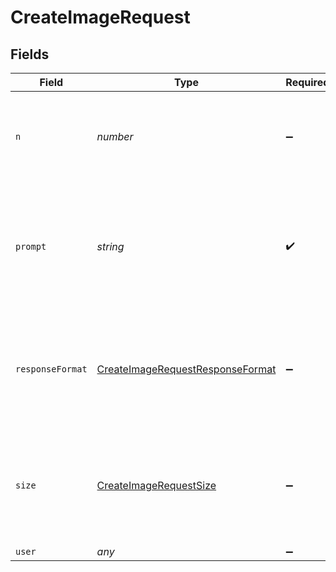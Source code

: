 # CreateImageRequest


## Fields

| Field                                                                                       | Type                                                                                        | Required                                                                                    | Description                                                                                 | Example                                                                                     |
| ------------------------------------------------------------------------------------------- | ------------------------------------------------------------------------------------------- | ------------------------------------------------------------------------------------------- | ------------------------------------------------------------------------------------------- | ------------------------------------------------------------------------------------------- |
| `n`                                                                                         | *number*                                                                                    | :heavy_minus_sign:                                                                          | The number of images to generate. Must be between 1 and 10.                                 | 1                                                                                           |
| `prompt`                                                                                    | *string*                                                                                    | :heavy_check_mark:                                                                          | A text description of the desired image(s). The maximum length is 1000 characters.          | A cute baby sea otter                                                                       |
| `responseFormat`                                                                            | [CreateImageRequestResponseFormat](../../models/shared/createimagerequestresponseformat.md) | :heavy_minus_sign:                                                                          | The format in which the generated images are returned. Must be one of `url` or `b64_json`.  | url                                                                                         |
| `size`                                                                                      | [CreateImageRequestSize](../../models/shared/createimagerequestsize.md)                     | :heavy_minus_sign:                                                                          | The size of the generated images. Must be one of `256x256`, `512x512`, or `1024x1024`.      | 1024x1024                                                                                   |
| `user`                                                                                      | *any*                                                                                       | :heavy_minus_sign:                                                                          | N/A                                                                                         |                                                                                             |